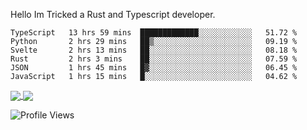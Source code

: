 Hello Im Tricked a Rust and Typescript developer.

<!--START_SECTION:waka-->

```text
TypeScript   13 hrs 59 mins  █████████████░░░░░░░░░░░░   51.72 %
Python       2 hrs 29 mins   ██▒░░░░░░░░░░░░░░░░░░░░░░   09.19 %
Svelte       2 hrs 13 mins   ██░░░░░░░░░░░░░░░░░░░░░░░   08.18 %
Rust         2 hrs 3 mins    ██░░░░░░░░░░░░░░░░░░░░░░░   07.59 %
JSON         1 hrs 45 mins   █▓░░░░░░░░░░░░░░░░░░░░░░░   06.45 %
JavaScript   1 hrs 15 mins   █░░░░░░░░░░░░░░░░░░░░░░░░   04.62 %
```

<!--END_SECTION:waka-->

<a href="https://github.com/Tricked-dev?tab=repositories">
  <img align="center" src="https://github-readme-stats.vercel.app/api/top-langs/?username=Tricked-dev&hide=scheme&count_private=true&title_color=EC5061&text_color=FBDCDF&icon_color=E89F9A&bg_color=0D1117" />
</a>
<a href="https://github.com/Tricked-dev?tab=repositories">
  <img align="center" src="https://github-readme-stats.vercel.app/api?username=Tricked-dev&show_icons=true&line_height=33&count_private=true&title_color=EC5061&text_color=FBDCDF&icon_color=E89F9A&bg_color=0D1117&compact=true" />
</a>

![Profile Views](https://api.tricked.pro/badge?user=tricked&style=FlatSquare)
